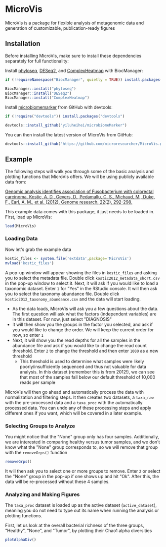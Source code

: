 
# MicroVis

<!-- badges: start -->
<!-- badges: end -->

MicroVis is a package for flexible analysis of metagenomic data and generation of customizable, publication-ready figures

## Installation

Before installing MicroVis, make sure to install these dependencies separately for full functionality:

Install [phyloseq](https://joey711.github.io/phyloseq/), [DESeq2](http://www.bioconductor.org/packages/release/bioc/vignettes/DESeq2/inst/doc/DESeq2.html), and [ComplexHeatmap](https://jokergoo.github.io/ComplexHeatmap-reference/book/) with BiocManager:

``` r
if (!requireNamespace("BiocManager", quietly = TRUE)) install.packages("BiocManager")

BiocManager::install("phyloseq")
BiocManager::install("DESeq2")
BiocManager::install("ComplexHeatmap")
```

Install [microbiomemarker]() from GitHub with devtools:
``` r
if (!require("devtools")) install.packages("devtools")

devtools::install_github("yiluheihei/microbiomeMarker") 
```

You can then install the latest version of MicroVis from GitHub:

``` r
devtools::install_github("https://github.com/microresearcher/MicroVis.git")
```

## Example

The following steps will walk you through some of the basic analysis and plotting functions that MicroVis offers. We will be using publicly available data from:

[Genomic analysis identifies association of Fusobacterium with colorectal carcinoma. Kostic, A. D., Gevers, D., Pedamallu, C. S., Michaud, M., Duke, F., Earl, A. M., et al. (2012). Genome research, 22(2), 292-298.](https://genome.cshlp.org/content/22/2/292.long)

This example data comes with this package, it just needs to be loaded in.
First, load up MicroVis:
``` r
load(MicroVis)
```

### Loading Data

Now let's grab the example data
``` r
kostic_files <- system.file('extdata',package='MicroVis')
mvload('kostic_files')
```

A pop-up window will appear showing the files in `kostic_files` and asking you to select the metadata file. Double click `kostic2012_metadata_short.csv` in the pop-up window to select it. Next, it will ask if you would like to load a taxonomic dataset. Enter `1` for "Yes" in the RStudio console. It will then ask you to select the taxonomy abundance file. Double click `kostic2012_taxonomy_abundance.csv` and the data will start loading.

- As the data loads, MicroVis will ask you a few questions about the data. The first question will ask what the factors (independent variables) are in this dataset. For now, just select "DIAGNOSIS"
- It will then show you the groups in the factor you selected, and ask if you would like to change the order. We will keep the current order for now, so enter `1`
- Next, it will show you the read depths for all the samples in the abundance file and ask if you would like to change the read count threshold. Enter `2` to change the threshold and then enter `1000` as a new threshold
    - This threshold is used to determine what samples were likely poorly/insufficiently sequenced and thus not valuable for data analysis. In this dataset (remember this is from 2012!), we can see that most of the samples fall below our default threshold of 10,000 reads per sample

MicroVis will then go ahead and automatically process the data with normalization and filtering steps. It then creates two datasets, a `taxa_raw` with the pre-processed data and a `taxa_proc` with the automatically processed data. You can undo any of these processing steps and apply different ones if you want, which will be covered in a later example.

### Selecting Groups to Analyze
You might notice that the "None" group only has four samples. Additionally, we are interested in comparing healthy versus tumor samples, and we don't know what the "None" group corresponds to, so we will remove that group with the `removeGrps()` function

```r
removeGrps()
```

It will then ask you to select one or more groups to remove. Enter `2` or select the "None" group in the pop-up if one shows up and hit "Ok". After this, the data will be re-processed without these 4 samples.

### Analyzing and Making Figures

The `taxa_proc` dataset is loaded up as the active dataset (`active_dataset`), meaning you do not need to type out its name when running the analysis or plotting functions.

First, let us look at the overall bacterial richness of the three groups, "Healthy", "None", and "Tumor", by plotting their Chao1 alpha diversities

``` r
plotAlphaDiv()
```
